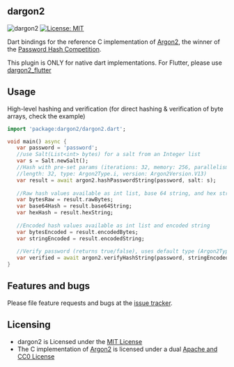 ## dargon2
![dargon2](https://github.com/tmthecoder/dargon2/workflows/dargon2/badge.svg)
[![License: MIT](https://img.shields.io/badge/License-MIT-yellow.svg)](https://opensource.org/licenses/MIT)

Dart bindings for the reference C implementation of [Argon2], the winner of the [Password Hash Competition].

This plugin is ONLY for native dart implementations. For Flutter, please use [dargon2_flutter]

[dargon2_flutter]: https://pub.dev/packages/dargon2_flutter

[Argon2]: https://github.com/P-H-C/phc-winner-argon2

[Password Hash Competition]: https://password-hashing.net

## Usage

High-level hashing and verification (for direct hashing & verification of byte arrays, check the example)

```dart
import 'package:dargon2/dargon2.dart';

void main() async {
   var password = 'password';
   //use Salt(List<int> bytes) for a salt from an Integer list
   var s = Salt.newSalt();
   //Hash with pre-set params (iterations: 32, memory: 256, parallelism: 2, 
   //length: 32, type: Argon2Type.i, version: Argon2Version.V13)
   var result = await argon2.hashPasswordString(password, salt: s);
   
   //Raw hash values available as int list, base 64 string, and hex string
   var bytesRaw = result.rawBytes;
   var base64Hash = result.base64String;
   var hexHash = result.hexString;
   
   //Encoded hash values available as int list and encoded string
   var bytesEncoded = result.encodedBytes;
   var stringEncoded = result.encodedString;
   
   //Verify password (returns true/false), uses default type (Argon2Type.i)
   var verified = await argon2.verifyHashString(password, stringEncoded);
}
```

## Features and bugs

Please file feature requests and bugs at the [issue tracker].

[issue tracker]: https://github.com/tmthecoder/dargon2/issues

## Licensing

- dargon2 is Licensed under the [MIT License] 
- The C implementation of [Argon2] is licensed under a dual [Apache and CC0 License]

[MIT License]: https://github.com/tmthecoder/dargon2/blob/main/LICENSE

[Argon2]: https://github.com/P-H-C/phc-winner-argon2

[Apache and CC0 License]: https://github.com/P-H-C/phc-winner-argon2/blob/master/LICENSE

